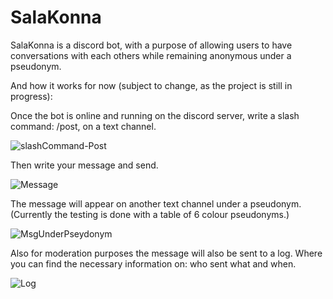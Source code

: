 # SalaKonna

SalaKonna is a discord bot, with a purpose of allowing users to have conversations with each others while remaining anonymous under a pseudonym. 


And how it works for now (subject to change, as the project is still in progress): 

Once the bot is online and running on the discord server, write a slash command: /post, on a text channel. 

![slashCommand-Post](https://user-images.githubusercontent.com/98490914/199025682-e47bd0cb-4509-4f0e-bb77-c3e03098c59d.png)

Then write your message and send. 

![Message](https://user-images.githubusercontent.com/98490914/199026078-33b3fe77-4d08-4f95-abca-6f4f2f68c500.png)

The message will appear on another text channel under a pseudonym. (Currently the testing is done with a table of 6 colour pseudonyms.)

![MsgUnderPseydonym](https://user-images.githubusercontent.com/98490914/199026176-4564588e-32fb-400d-af15-59924f2e01c8.png)

Also for moderation purposes the message will also be sent to a log. Where you can find the necessary information on: who sent what and when. 

![Log](https://user-images.githubusercontent.com/98490914/199026317-e1ccd836-5ec9-48e1-a051-21d5bf197263.png)
